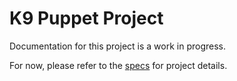 # K9 Puppet Project
Documentation for this project is a work in progress.

For now, please refer to the [specs](specs.yaml) for project details.
